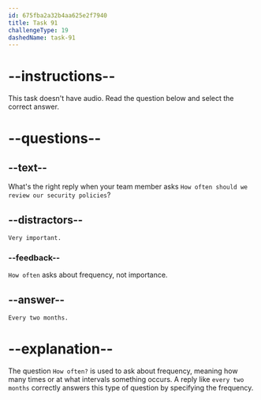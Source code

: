 ```yaml
---
id: 675fba2a32b4aa625e2f7940
title: Task 91
challengeType: 19
dashedName: task-91
---
```


<!-- SPEAKING -->

# --instructions--

This task doesn't have audio. Read the question below and select the correct answer.

# --questions--

## --text--

What's the right reply when your team member asks `How often should we review our security policies`?

## --distractors--

`Very important.`

### --feedback--

`How often` asks about frequency, not importance.

## --answer--

`Every two months.`

# --explanation--

The question `How often?` is used to ask about frequency, meaning how many times or at what intervals something occurs. A reply like `every two months` correctly answers this type of question by specifying the frequency.

